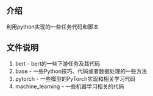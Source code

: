 ## 介绍
利用python实现的一些任务代码和脚本  

## 文件说明
1. bert - bert的一些下游任务及其代码  
2. base - 一些Python技巧、代码或者数据处理的一些方法 
3. pytorch - 一些模型的PyTorch实现和相关学习代码
4. machine_learning - 一些机器学习相关的代码